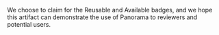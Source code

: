 
We choose to claim for the Reusable and Available badges, and we hope this artifact can demonstrate the use of Panorama to reviewers and potential users.
